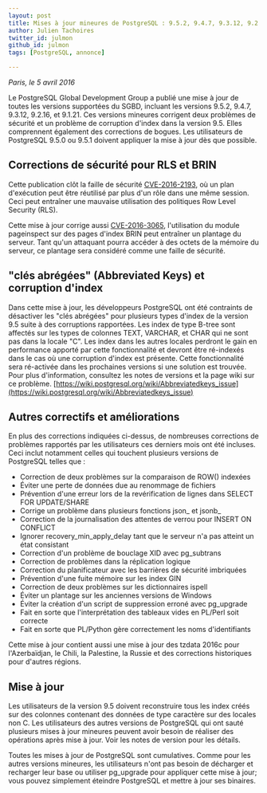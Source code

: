 ```yaml
---
layout: post
title: Mises à jour mineures de PostgreSQL : 9.5.2, 9.4.7, 9.3.12, 9.2.16 et 9.1.21
author: Julien Tachoires
twitter_id: julmon  
github_id: julmon
tags: [PostgreSQL, annonce]

---
```

*Paris, le 5 avril 2016*

Le PostgreSQL Global Development Group a publié une mise à jour de toutes les versions supportées du SGBD, incluant les versions 9.5.2, 9.4.7, 9.3.12, 9.2.16, et 9.1.21. Ces versions mineures corrigent deux problèmes de sécurité et un problème de corruption d'index dans la version 9.5. Elles comprennent également des corrections de bogues. Les utilisateurs de PostgreSQL 9.5.0 ou 9.5.1 doivent appliquer la mise à jour dès que possible.


<!--MORE-->

## Corrections de sécurité pour RLS et BRIN

Cette publication clôt la faille de sécurité [CVE-2016-2193](https://access.redhat.com/security/cve/CVE-2016-2193), où un plan d'exécution peut être réutilisé par plus d'un rôle dans une même session. Ceci peut entraîner une mauvaise utilisation des politiques Row Level Security (RLS).

Cette mise à jour corrige aussi [CVE-2016-3065](https://access.redhat.com/security/cve/CVE-2016-3065), l'utilisation du module pageinspect sur des pages d'index BRIN peut entraîner un plantage du serveur. Tant qu'un attaquant pourra accéder à des octets de la mémoire du serveur, ce plantage sera considéré comme une faille de sécurité.

## "clés abrégées" (Abbreviated Keys) et corruption d'index

Dans cette mise à jour, les développeurs PostgreSQL ont été contraints de désactiver les "clés abrégées" pour plusieurs types d'index de la version 9.5 suite à des corruptions rapportées. Les index de type B-tree sont affectés sur les types de colonnes TEXT, VARCHAR, et CHAR qui ne sont pas dans la locale "C". Les index dans les autres locales perdront le gain en performance apporté par cette fonctionnalité et devront être ré-indexés dans le cas où une corruption d'index est présente. Cette fonctionnalité sera ré-activée dans les prochaines versions si une solution est trouvée. Pour plus d'information, consultez les notes de versions et la page wiki sur ce problème.
[https://wiki.postgresql.org/wiki/Abbreviatedkeys_issue](https://wiki.postgresql.org/wiki/Abbreviatedkeys_issue)

## Autres correctifs et améliorations

En plus des corrections indiquées ci-dessus, de nombreuses corrections de problèmes rapportés par les utilisateurs ces derniers mois ont été incluses. Ceci inclut notamment celles qui touchent plusieurs versions de PostgreSQL telles que :

  * Correction de deux problèmes sur la comparaison de ROW() indexées
  * Éviter une perte de données due au renommage de fichiers
  * Prévention d'une erreur lors de la revérification de lignes dans SELECT FOR UPDATE/SHARE
  * Corrige un problème dans plusieurs fonctions json_ et jsonb_
  * Correction de la journalisation des attentes de verrou pour INSERT ON CONFLICT
  * Ignorer recovery_min_apply_delay tant que le serveur n'a pas atteint un état consistant
  * Correction d'un problème de bouclage XID avec pg_subtrans
  * Correction de problèmes dans la réplication logique
  * Correction du planificateur avec les barrières de sécurité imbriquées
  * Prévention d'une fuite mémoire sur les index GIN
  * Correction de deux problèmes sur les dictionnaires ispell
  * Éviter un plantage sur les anciennes versions de Windows
  * Éviter la création d'un script de suppression erroné avec pg_upgrade
  * Fait en sorte que l'interprétation des tableaux vides en PL/Perl soit correcte
  * Fait en sorte que PL/Python gère correctement les noms d'identifiants

Cette mise à jour contient aussi une mise à jour des tzdata 2016c pour l'Azerbaïdjan, le Chili, la Palestine, la Russie et des corrections historiques pour d'autres régions.

## Mise à jour

Les utilisateurs de la version 9.5 doivent reconstruire tous les index créés sur des colonnes contenant des données de type caractère sur des locales non C. Les utilisateurs des autres versions de PostgreSQL qui ont sauté plusieurs mises à jour mineures peuvent avoir besoin de réaliser des opérations après mise à jour. Voir les notes de version pour les détails.

Toutes les mises à jour de PostgreSQL sont cumulatives. Comme pour les autres versions mineures, les utilisateurs n'ont pas besoin de décharger et recharger leur base ou utiliser pg_upgrade pour appliquer cette mise à jour; vous pouvez simplement éteindre PostgreSQL et mettre à jour ses binaires.

